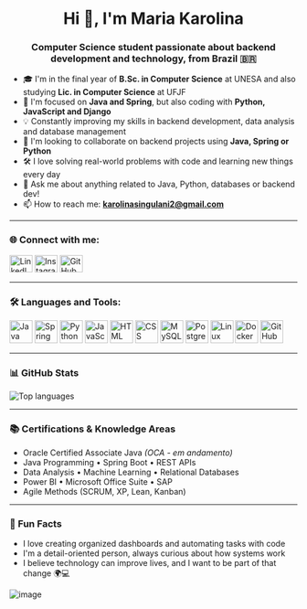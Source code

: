 <h1 align="center">Hi 👋, I'm Maria Karolina</h1>
<h3 align="center">Computer Science student passionate about backend development and technology, from Brazil 🇧🇷</h3>

- 🎓 I'm in the final year of **B.Sc. in Computer Science** at UNESA and also studying **Lic. in Computer Science** at UFJF
- 🧠 I'm focused on **Java and Spring**, but also coding with **Python, JavaScript and Django**
- 💡 Constantly improving my skills in backend development, data analysis and database management
- 🤝 I'm looking to collaborate on backend projects using **Java, Spring or Python**
- 🛠️ I love solving real-world problems with code and learning new things every day
- 💬 Ask me about anything related to Java, Python, databases or backend dev!
- 📫 How to reach me: **karolinasingulani2@gmail.com**

---

<h3 align="left">🌐 Connect with me:</h3>
<p align="left">
<a href="https://linkedin.com/in/sisoudev" target="_blank"><img src="https://raw.githubusercontent.com/rahuldkjain/github-profile-readme-generator/master/src/images/icons/Social/linked-in-alt.svg" alt="LinkedIn" height="30" width="40" /></a>
<a href="https://instagram.com/mariakarolinasi" target="_blank"><img src="https://raw.githubusercontent.com/rahuldkjain/github-profile-readme-generator/master/src/images/icons/Social/instagram.svg" alt="Instagram" height="30" width="40" /></a>
<a href="https://github.com/SisouDev" target="_blank"><img src="https://raw.githubusercontent.com/rahuldkjain/github-profile-readme-generator/master/src/images/icons/Social/github.svg" alt="GitHub" height="30" width="40" /></a>
</p>

---

<h3 align="left">🛠️ Languages and Tools:</h3>
<p align="left">
  <img src="https://cdn.jsdelivr.net/gh/devicons/devicon/icons/java/java-original.svg" alt="Java" width="40" height="40"/>
  <img src="https://cdn.jsdelivr.net/gh/devicons/devicon/icons/spring/spring-original.svg" alt="Spring" width="40" height="40"/>
  <img src="https://cdn.jsdelivr.net/gh/devicons/devicon/icons/python/python-original.svg" alt="Python" width="40" height="40"/>
  <img src="https://cdn.jsdelivr.net/gh/devicons/devicon/icons/javascript/javascript-original.svg" alt="JavaScript" width="40" height="40"/>
  <img src="https://cdn.jsdelivr.net/gh/devicons/devicon/icons/html5/html5-original.svg" alt="HTML" width="40" height="40"/>
  <img src="https://cdn.jsdelivr.net/gh/devicons/devicon/icons/css3/css3-original.svg" alt="CSS" width="40" height="40"/>
  <img src="https://cdn.jsdelivr.net/gh/devicons/devicon/icons/mysql/mysql-original-wordmark.svg" alt="MySQL" width="40" height="40"/>
  <img src="https://cdn.jsdelivr.net/gh/devicons/devicon/icons/postgresql/postgresql-original.svg" alt="PostgreSQL" width="40" height="40"/>
  <img src="https://cdn.jsdelivr.net/gh/devicons/devicon/icons/linux/linux-original.svg" alt="Linux" width="40" height="40"/>
  <img src="https://cdn.jsdelivr.net/gh/devicons/devicon/icons/docker/docker-original.svg" alt="Docker" width="40" height="40"/>
  <img src="https://cdn.jsdelivr.net/gh/devicons/devicon/icons/github/github-original.svg" alt="GitHub" width="40" height="40"/>
</p>

---

<h3 align="left">📊 GitHub Stats</h3>

<p align="left">
  <img src="https://github-readme-stats.vercel.app/api/top-langs/?username=SisouDev&layout=compact&langs_count=6&theme=tokyonight" alt="Top languages" />
</p>


---

<h3>📚 Certifications & Knowledge Areas</h3>

- Oracle Certified Associate Java *(OCA - em andamento)*
- Java Programming • Spring Boot • REST APIs
- Data Analysis • Machine Learning • Relational Databases
- Power BI • Microsoft Office Suite • SAP
- Agile Methods (SCRUM, XP, Lean, Kanban)

---

<h3>📌 Fun Facts</h3>

- I love creating organized dashboards and automating tasks with code
- I'm a detail-oriented person, always curious about how systems work
- I believe technology can improve lives, and I want to be part of that change 🌍💻



![image](https://user-images.githubusercontent.com/90234914/163277359-ebbaf814-4d80-40b1-8c2b-698b0be62d79.png)
